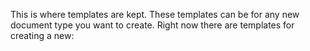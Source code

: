 This is where templates are kept. These templates can be for any new document type you want to create. Right now there are templates for creating a new: 